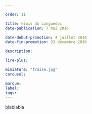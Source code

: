 ```yaml
---

order: 11

title: kiwis du Languedoc
date-publication: 7 mai 2016

date-debut-promotion: 4 juillet 2016
date-fin-promotion: 23 décembre 2016

description:

lire-plus: 

miniature: "fraise.jpg"
carousel: 

marque:
label: 
tags: 
---
```


<!--fin-excerpt-->
<!-- ******************************** -->
<!-- **** début contenu détaillé **** -->

blablabla

<!-- **** fin contenu détaillé **** -->
<!-- ****************************** -->

